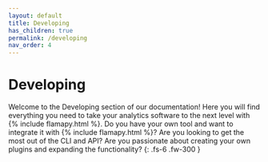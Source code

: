 ```yaml
---
layout: default
title: Developing
has_children: true
permalink: /developing
nav_order: 4
---
```


# Developing

Welcome to the Developing section of our documentation! Here you will find everything you need to take your analytics software to the next level with {% include flamapy.html %}. Do you have your own tool and want to integrate it with {% include flamapy.html %}? Are you looking to get the most out of the CLI and API? Are you passionate about creating your own plugins and expanding the functionality? 
{: .fs-6 .fw-300 }
